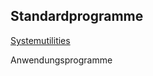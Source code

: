 ## Standardprogramme

[Systemutilities](/kapitel-3-standardprogramme/systemutilies.md)

Anwendungsprogramme



